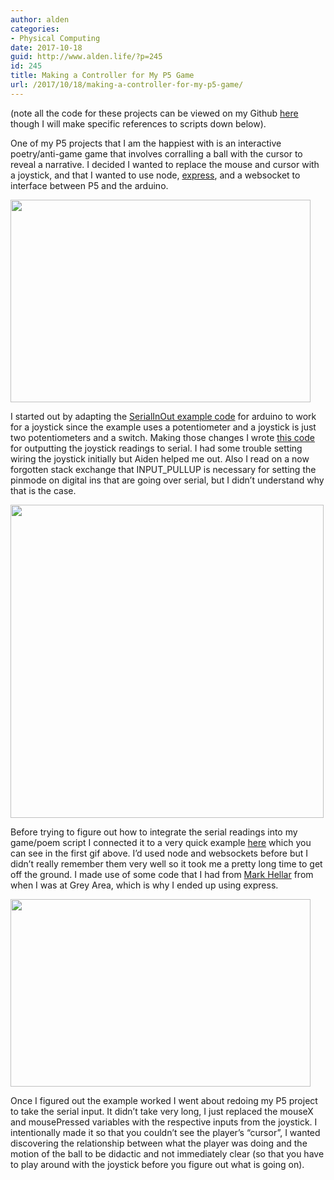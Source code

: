 ```yaml
---
author: alden
categories:
- Physical Computing
date: 2017-10-18
guid: http://www.alden.life/?p=245
id: 245
title: Making a Controller for My P5 Game
url: /2017/10/18/making-a-controller-for-my-p5-game/
---
```


(note all the code for these projects can be viewed on my Github [here](https://github.com/miamiww/PhysicalComputing/tree/master/Week6/joystickP5) though I will make specific references to scripts down below).

One of my P5 projects that I am the happiest with is an interactive poetry/anti-game game that involves corralling a ball with the cursor to reveal a narrative. I decided I wanted to replace the mouse and cursor with a joystick, and that I wanted to use node, [express](https://expressjs.com/), and a websocket to interface between P5 and the arduino.

<img class="wp-image-246 size-full aligncenter" src="http://www.alden.life/wp-content/uploads/2017/10/giphy.gif" alt="" width="480" height="324" />

I started out by adapting the [SerialInOut example code](https://github.com/miamiww/PhysicalComputing/blob/master/Week6/joystickP5/AnalogInOutSerial/AnalogInOutSerial.ino) for arduino to work for a joystick since the example uses a potentiometer and a joystick is just two potentiometers and a switch. Making those changes I wrote [this code](https://github.com/miamiww/PhysicalComputing/blob/master/Week6/joystickP5/Joystick/Joystick.ino) for outputting the joystick readings to serial. I had some trouble setting wiring the joystick initially but Aiden helped me out. Also I read on a now forgotten stack exchange that INPUT_PULLUP is necessary for setting the pinmode on digital ins that are going over serial, but I didn&#8217;t understand why that is the case.

<img class="wp-image-250  aligncenter" src="http://www.alden.life/wp-content/uploads/2017/10/joystick-2-e1508300755163-1024x1024.jpg" alt="" width="501" height="501" srcset="http://www.alden.life/wp-content/uploads/2017/10/joystick-2-e1508300755163-1024x1024.jpg 1024w, http://www.alden.life/wp-content/uploads/2017/10/joystick-2-e1508300755163-150x150.jpg 150w, http://www.alden.life/wp-content/uploads/2017/10/joystick-2-e1508300755163-300x300.jpg 300w, http://www.alden.life/wp-content/uploads/2017/10/joystick-2-e1508300755163-768x768.jpg 768w" sizes="(max-width: 501px) 100vw, 501px" />

Before trying to figure out how to integrate the serial readings into my game/poem script I connected it to a very quick example [here](https://github.com/miamiww/PhysicalComputing/blob/master/Week6/joystickP5/public/sketch.js) which you can see in the first gif above. I&#8217;d used node and websockets before but I didn&#8217;t really remember them very well so it took me a pretty long time to get off the ground. I made use of some code that I had from [Mark Hellar](http://grayarea.org/community-entry/mark-hellar/) from when I was at Grey Area, which is why I ended up using express.

<img class="aligncenter wp-image-249 size-full" src="http://www.alden.life/wp-content/uploads/2017/10/NOtGood.gif" alt="" width="480" height="300" />

Once I figured out the example worked I went about redoing my P5 project to take the serial input. It didn&#8217;t take very long, I just replaced the mouseX and mousePressed variables with the respective inputs from the joystick. I intentionally made it so that you couldn&#8217;t see the player&#8217;s &#8220;cursor&#8221;, I wanted discovering the relationship between what the player was doing and the motion of the ball to be didactic and not immediately clear (so that you have to play around with the joystick before you figure out what is going on).
